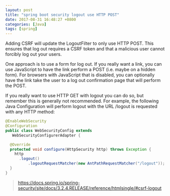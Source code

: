 ```yaml
---
layout: post
title: "spring boot security logout use HTTP POST"
date: 2017-08-31 16:48:27 +0800
categories: [Java]
tags: [spring]
---
```

Adding CSRF will update the LogoutFilter to only use HTTP POST. This ensures that log out requires a CSRF token and that a malicious user cannot forcibly log out your users.

One approach is to use a form for log out. If you really want a link, you can use JavaScript to have the link perform a POST (i.e. maybe on a hidden form). For browsers with JavaScript that is disabled, you can optionally have the link take the user to a log out confirmation page that will perform the POST.

If you really want to use HTTP GET with logout you can do so, but remember this is generally not recommended. For example, the following Java Configuration will perform logout with the URL /logout is requested with any HTTP method:
``` java
@EnableWebSecurity
@Configuration
public class WebSecurityConfig extends
   WebSecurityConfigurerAdapter {

  @Override
  protected void configure(HttpSecurity http) throws Exception {
    http
      .logout()
          .logoutRequestMatcher(new AntPathRequestMatcher("/logout"));
  }
}
```
> https://docs.spring.io/spring-security/site/docs/3.2.4.RELEASE/reference/htmlsingle/#csrf-logout

